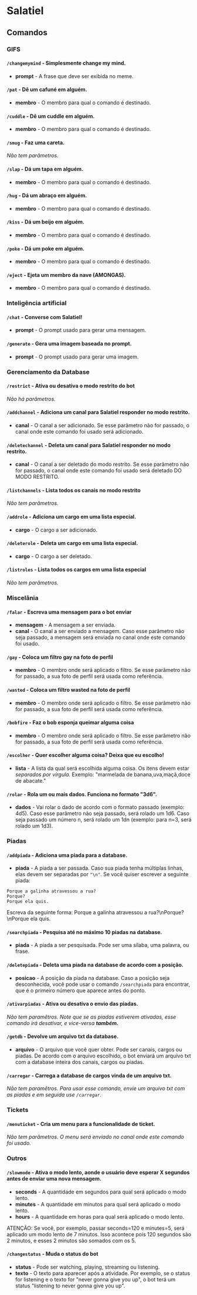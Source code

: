 # Salatiel

## Comandos

### GIFS

#### `/changemymind` - Simplesmente change my mind.

- **prompt** - A frase que deve ser exibida no meme.

#### `/pat` - Dê um cafuné em alguém.

- **membro** - O membro para qual o comando é destinado.

#### `/cuddle` - Dê um cuddle em alguém.

- **membro** - O membro para qual o comando é destinado.

#### `/smug` - Faz uma careta.

*Não tem parâmetros.*

#### `/slap` - Dá um tapa em alguém.

- **membro** - O membro para qual o comando é destinado.

#### `/hug` - Dá um abraço em alguém.

- **membro** - O membro para qual o comando é destinado.

#### `/kiss` - Dá um beijo em alguém.

- **membro** - O membro para qual o comando é destinado.

#### `/poke` - Dá um poke em alguém.

- **membro** - O membro para qual o comando é destinado.

#### `/eject` - Ejeta um membro da nave (AMONGAS).

- **membro** - O membro para qual o comando é destinado.

### Inteligência artificial

#### `/chat` - Converse com Salatiel!

- **prompt** - O prompt usado para gerar uma mensagem.

#### `/generate` - Gera uma imagem baseada no prompt.

- **prompt** - O prompt usado para gerar uma imagem.

### Gerenciamento da Database

#### `/restrict` - Ativa ou desativa o modo restrito do bot

*Não há parâmetros.*

#### `/addchannel` - Adiciona um canal para Salatiel responder no modo restrito.

- **canal** - O canal a ser adicionado. Se esse parâmetro não for passado, o canal onde este comando foi usado será adicionado.

#### `/deletechannel` - Deleta um canal para Salatiel responder no modo restrito.

- **canal** - O canal a ser deletado do modo restrito. Se esse parâmetro não for passado, o canal onde este comando foi usado será deletado DO MODO RESTRITO.

#### `/listchannels` - Lista todos os canais no modo restrito

*Não tem parâmetros.*

#### `/addrole` - Adiciona um cargo em uma lista especial.

- **cargo** - O cargo a ser adicionado.

#### `/deleterole` - Deleta um cargo em uma lista especial.

- **cargo** - O cargo a ser deletado.

#### `/listroles` - Lista todos os cargos em uma lista especial

*Não tem parâmetros.*

### Miscelânia

#### `/falar` - Escreva uma mensagem para o bot enviar

- **mensagem** - A mensagem a ser enviada.
- **canal** - O canal a ser enviado a mensagem. Caso esse parâmetro não seja passado, a mensagem será enviada no canal onde este comando foi usado.

#### `/gay` - Coloca um filtro gay na foto de perfil

- **membro** - O membro onde será aplicado o filtro. Se esse parâmetro não for passado, a sua foto de perfil será usada como referência.

#### `/wasted` - Coloca um filtro wasted na foto de perfil

- **membro** - O membro onde será aplicado o filtro. Se esse parâmetro não for passado, a sua foto de perfil será usada como referência.

#### `/bobfire` - Faz o bob esponja queimar alguma coisa

- **membro** - O membro onde será aplicado o filtro. Se esse parâmetro não for passado, a sua foto de perfil será usada como referência.

#### `/escolher` - Quer escolher alguma coisa? Deixa que eu escolho!

- **lista** - A lista da qual será escolhida alguma coisa. Os itens devem estar *separados por vírgula.* Exemplo: "marmelada de banana,uva,maçã,doce de abacate."

#### `/rolar` - Rola um ou mais dados. Funciona no formato "3d6".

- **dados** - Vai rolar o dado de acordo com o formato passado (exemplo: 4d5). Caso esse parâmetro não seja passado, será rolado um 1d6. Caso seja passado um número n, será rolado um 1dn (exemplo: para n=3, será rolado um 1d3).

### Piadas

#### `/addpiada` - Adiciona uma piada para a database.

- **piada** - A piada a ser passada. Caso sua piada tenha múltiplas linhas, elas devem ser separadas por `"\n"`. Se você quiser escrever a seguinte piada:

```
Porque a galinha atravessou a rua?
Porque?
Porque ela quis.
```

Escreva da seguinte forma: Porque a galinha atravessou a rua?\nPorque?\nPorque ela quis.

#### `/searchpiada` - Pesquisa até no máximo 10 piadas na database.

- **piada** - A piada a ser pesquisada. Pode ser uma sílaba, uma palavra, ou frase.

#### `/deletepiada` - Deleta uma piada na database de acordo com a posição.

- **posicao** - A posição da piada na database. Caso a posição seja desconhecida, você pode usar o comando `/searchpiada` para encontrar, que é o primeiro número que aparece antes do ponto.

#### `/ativarpiadas` - Ativa ou desativa o envio das piadas.

*Não tem paramêtros. Note que se as piadas estiverem ativadas, esse comando irá desativar, e vice-versa **também.***

#### `/getdb` - Devolve um arquivo txt da database.

- **arquivo** - O arquivo que você quer obter. Pode ser canais, cargos ou piadas. De acordo com o arquivo escolhido, o bot enviará um arquivo txt com a database inteira dos canais, cargos ou piadas.

#### `/carregar` - Carrega a database de cargos vinda de um arquivo txt.

*Não tem paramêtros. Para usar esse comando, envie um arquivo txt com as piadas e em seguida use `/carregar`*.

### Tickets

#### `/menuticket` - Cria um menu para a funcionalidade de ticket.

*Não tem parâmetros. O menu será enviado no canal onde este comando foi usado.*

### Outros

#### `/slowmode` - Ativa o modo lento, aonde o usuário deve esperar X segundos antes de enviar uma nova mensagem.

- **seconds** - A quantidade em segundos para qual será aplicado o modo lento.
- **minutes** - A quantidade em minutos para qual será aplicado o modo lento.
- **hours** - A quantidade em horas para qual será aplicado o modo lento.

ATENÇÃO: Se você, por exemplo, passar seconds=120 e minutes=5, será aplicado um modo lento de 7 minutos. Isso acontece pois 120 segundos são 2 minutos, e esses 2 minutos são somados com os 5.

#### `/changestatus` - Muda o status do bot

- **status** - Pode ser watching, playing, streaming ou listening.
- **texto** - O texto para aparecer após a atividade. Por exemplo, se o status for listening e o texto for "never gonna give you up", o bot terá um status "listening to never gonna give you up".

